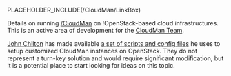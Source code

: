 PLACEHOLDER_INCLUDE(/CloudMan/LinkBox)

Details on running [/CloudMan](/CloudMan) on !OpenStack-based cloud infrastructures. This is an active area of development for the [CloudMan Team](/CloudMan/Team).

[John Chilton](/JohnChilton) has made available [a set of scripts and config files](https://github.com/jmchilton/cloudman_openstack_bootstrap) he uses to setup customized CloudMan instances on OpenStack. They do not represent a turn-key solution and would require significant modification, but it is a potential place to start looking for ideas on this topic.
